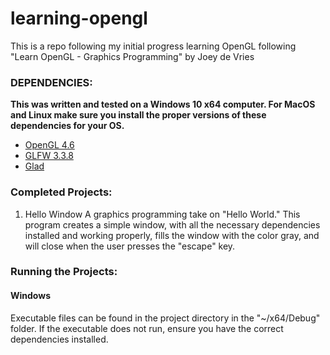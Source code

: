 # learning-opengl

This is a repo following my initial progress learning OpenGL following "Learn OpenGL - Graphics Programming" by Joey de Vries

### DEPENDENCIES:
**This was written and tested on a Windows 10 x64 computer. For MacOS and Linux make sure you install the proper versions of these dependencies for your OS.**
* [OpenGL 4.6](https://www.nvidia.com/Download/index.aspx?lang=en-us) 
* [GLFW 3.3.8](https://www.glfw.org/download)
* [Glad](https://glad.dav1d.de/)

### Completed Projects:
1. Hello Window
    A graphics programming take on "Hello World." This program creates a simple window, with all the necessary dependencies installed and working properly, fills the window with the color gray, and will close when the user presses the "escape" key.

### Running the Projects:
#### Windows
Executable files can be found in the project directory in the "~/x64/Debug" folder. If the executable does not run, ensure you have the correct dependencies installed.